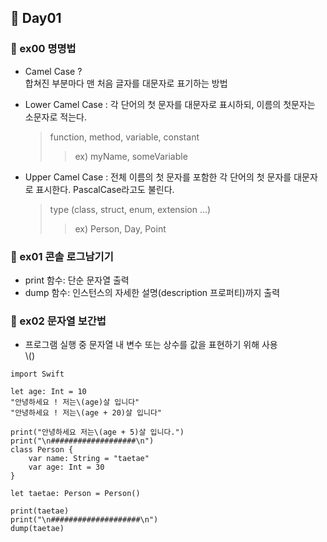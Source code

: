 ## :runner: Day01

### :page_with_curl: ex00 명명법
- Camel Case ?  
	합쳐진 부분마다 맨 처음 글자를 대문자로 표기하는 방법  
	
- Lower Camel Case : 각 단어의 첫 문자를 대문자로 표시하되, 이름의 첫문자는 소문자로 적는다.  
	>function, method, variable, constant 
	>>ex) myName, someVariable  
	
- Upper Camel Case : 전체 이름의 첫 문자를 포함한 각 단어의 첫 문자를 대문자로 표시한다. PascalCase라고도 불린다.  
	>type (class, struct, enum, extension ...)  
	>>ex) Person, Day, Point 

### :page_with_curl: ex01 콘솔 로그남기기
- print 함수: 단순 문자열 출력
- dump 함수: 인스턴스의 자세한 설명(description 프로퍼티)까지 출력

### :page_with_curl: ex02 문자열 보간법
- 프로그램 실행 중 문자열 내 변수 또는 상수를 값을 표현하기 위해 사용  
	\\()

~~~~
import Swift

let age: Int = 10
"안녕하세요 ! 저는\(age)살 입니다"
"안녕하세요 ! 저는\(age + 20)살 입니다"

print("안녕하세요 저는\(age + 5)살 입니다.")
print("\n###################\n")
class Person {
	var name: String = "taetae"
	var age: Int = 30
}

let taetae: Person = Person()

print(taetae)
print("\n####################\n")
dump(taetae)
~~~~
